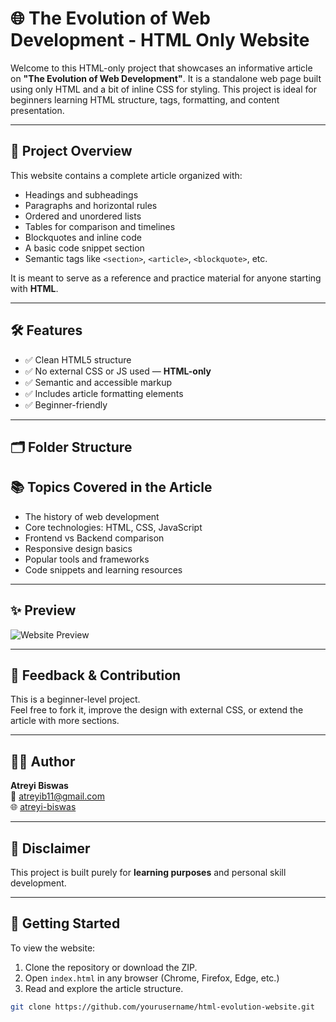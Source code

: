 # 🌐 The Evolution of Web Development - HTML Only Website

Welcome to this HTML-only project that showcases an informative article on **"The Evolution of Web Development"**. It is a standalone web page built using only HTML and a bit of inline CSS for styling. This project is ideal for beginners learning HTML structure, tags, formatting, and content presentation.

---

## 📄 Project Overview

This website contains a complete article organized with:

- Headings and subheadings  
- Paragraphs and horizontal rules  
- Ordered and unordered lists  
- Tables for comparison and timelines  
- Blockquotes and inline code  
- A basic code snippet section  
- Semantic tags like `<section>`, `<article>`, `<blockquote>`, etc.

It is meant to serve as a reference and practice material for anyone starting with **HTML**.

---

## 🛠️ Features

- ✅ Clean HTML5 structure  
- ✅ No external CSS or JS used — **HTML-only**  
- ✅ Semantic and accessible markup  
- ✅ Includes article formatting elements  
- ✅ Beginner-friendly

---

## 🗂️ Folder Structure


## 📚 Topics Covered in the Article

- The history of web development  
- Core technologies: HTML, CSS, JavaScript  
- Frontend vs Backend comparison  
- Responsive design basics  
- Popular tools and frameworks  
- Code snippets and learning resources  

---

## ✨ Preview


![Website Preview](preview.png)

---

## 📩 Feedback & Contribution

This is a beginner-level project.  
Feel free to fork it, improve the design with external CSS, or extend the article with more sections.

---

## 🙋‍♀️ Author

**Atreyi Biswas**  
📧 [atreyib11@gmail.com](mailto:atreyib11@gmail.com)  
🌐 [atreyi-biswas](https://github.com/atreyi-biswas)

---

## 📌 Disclaimer

This project is built purely for **learning purposes** and personal skill development.

---

## 🚀 Getting Started

To view the website:

1. Clone the repository or download the ZIP.
2. Open `index.html` in any browser (Chrome, Firefox, Edge, etc.)
3. Read and explore the article structure.

```bash
git clone https://github.com/yourusername/html-evolution-website.git

